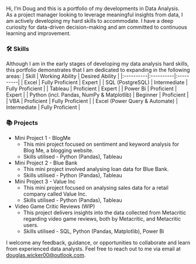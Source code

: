 Hi, I’m Doug and this is a portfolio of my developments in Data Analysis.  
As a project manager looking to leverage meaningful insights from data, I am actively developing my hard skills to accommodate. I have a deep curiosity for data-driven decision-making and am committed to continuous learning and improvement.

### 🛠️ Skills
Although I am in the early stages of developing my data analysis hard skills, this portfolio demonstrates that I am dedicated to expanding in the following areas:
| Skill | Working Ability | Desired Ability |
|:----------|:----------|:----------|
|   Excel  |   Fully Proficient   |   Expert   |
|   SQL (PostgreSQL)  |   Intermediate   |   Fully Proficient   |
| Tableau |   Proficient  |   Expert   |
| Power Bi |   Proficient  |   Expert   |
|   Python (incl. Pandas, NumPy & Matplotlib)  |   Beginner   |   Proficient   |
|   VBA  |   Proficient   |   Fully Proficient   |
|   Excel (Power Query & Automate)  |   Intermediate   |   Fully Proficient   |

### 📚 Projects
- Mini Project 1 - BlogMe
  - This mini project focused on sentiment and keyword analysis for Blog Me, a blogging website.
  - Skills utilised - Python (Pandas), Tableau
- Mini Project 2 - Blue Bank
  - This mini project involved analysing loan data for Blue Bank.
  - Skills utilised - Python (Pandas), Tableau
- Mini Project 3 - Value Inc
  - This mini project focused on analysing sales data for a retail company called Value Inc.
  - Skills utilised - Python (Pandas), Tableau
- Video Game Critic Reviews (WIP)
  - This project delivers insights into the data collected from Metacritic regarding video game reviews, both by Metacritic, and Metacritic users.
  - Skills utilised - SQL, Python (Pandas, Matplotlib), Power Bi

I welcome any feedback, guidance, or opportunities to collaborate and learn from experienced data analysts. Feel free to reach out to me via email at douglas.wicker00@outlook.com.

<!---
TupperwareBox/TupperwareBox is a ✨ special ✨ repository because its `README.md` (this file) appears on your GitHub profile.
You can click the Preview link to take a look at your changes.
--->
